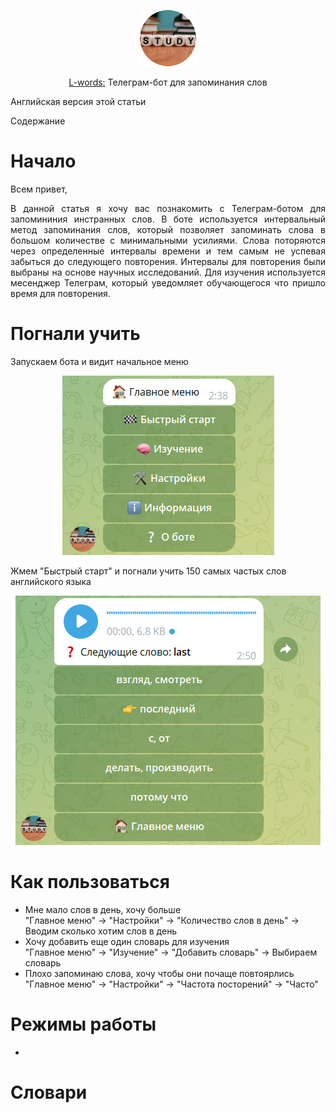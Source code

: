 <p align="center" width="100%"><img src="imgs/bot_logo.png" alt="Telegram-bot for memorizing words"></p>
<p align="center" width="100%"><a href="https://t.me/l_words_bot">L-words:</a> Телеграм-бот для запоминания слов</p>

Английская версия этой статьи

Содержание

# Начало

Всем привет,
<p align="justify">В данной статья я хочу вас познакомить с Телеграм-ботом для запомининия инстранных слов. В боте используется интервальный метод запоминания слов, который позволяет запоминать слова в большом количестве с минимальными усилиями. Слова поторяются через определенные интервалы времени и тем самым не успевая забыться до следующего повторения. Интервалы для повторения были выбраны на основе научных исследований. Для изучения используется месенджер Телеграм, который уведомляет обучающегося что пришло время для повторения.</p>

# Погнали учить
Запускаем бота и видит начальное меню
<p align="center" width="100%"><img src="imgs/start_ru.png" alt="Start menu of Telegram-bot for memorizing words"></p>
Жмем "Быстрый старт" и погнали учить 150 самых частых слов английского языка
<p align="center" width="100%"><img src="imgs/first_ru.png" alt="Firs word of Telegram-bot for memorizing words"></p>

# Как пользоваться
- Мне мало слов в день, хочу больше  
    "Главное меню" -> "Настройки" -> "Количество слов в день" -> Вводим сколько хотим слов в день
- Хочу добавить еще один словарь для изучения  
    "Главное меню" -> "Изучение" -> "Добавить словарь" -> Выбираем словарь
- Плохо запоминаю слова, хочу чтобы они почаще повтоярлись  
    "Главное меню" -> "Настройки" -> "Частота посторений" -> "Часто"

# Режимы работы
- 

# Словари

